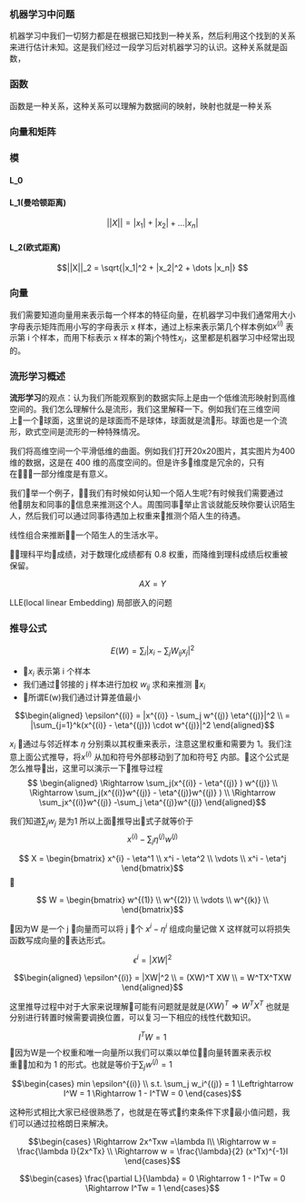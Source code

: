 ### 机器学习中问题
机器学习中我们一切努力都是在根据已知找到一种关系，然后利用这个找到的关系来进行估计未知。这是我们经过一段学习后对机器学习的认识。这种关系就是函数，
### 函数
函数是一种关系，这种关系可以理解为数据间的映射，映射也就是一种关系
### 向量和矩阵
### 模
#### L_0
#### L_1(曼哈顿距离)
$$||X|| = |x_1| + |x_2| + \dots |x_n|$$
#### L_2(欧式距离)
$$||X||_2 = \sqrt{|x_1|^2 + |x_2|^2 + \dots |x_n|} $$

### 向量
我们需要知道向量用来表示每一个样本的特征向量，在机器学习中我们通常用大小字母表示矩阵而用小写的字母表示 x 样本，通过上标来表示第几个样本例如$x^{(i)}$ 表示第 i 个样本，而用下标表示 x 样本的第j个特性$x_j$，这里都是机器学习中经常出现的。


### 流形学习概述

**流形学习**的观点：认为我们所能观察到的数据实际上是由一个低维流形映射到高维空间的。我们怎么理解什么是流形，我们这里解释一下。例如我们在三维空间上一个球面，这里说的是球面而不是球体，球面就是流形。球面也是一个流形，欧式空间是流形的一种特殊情况。

我们将高维空间一个平滑低维的曲面。例如我们打开20x20图片，其实图片为400维的数据，这是在 400 维的高度空间的。但是许多维度是冗余的，只有在一部分维度是有意义。

我们举一个例子，我们有时候如何认知一个陌人生呢?有时候我们需要通过他朋友和同事的信息来推测这个人。周围同事举止言谈就能反映你要认识陌生人，然后我们可以通过同事待遇加上权重来推测个陌人生的待遇。

线性组合来推断一个陌生人的生活水平。

理科平均成绩，对于数理化成绩都有 0.8 权重，而降维到理科成绩后权重被保留。

$$AX=Y$$

LLE(local linear Embedding) 局部嵌入的问题

### 推导公式
$$E(W) = \sum_i |x_i - \sum_j W_{ij}x_j|^2$$
- $x_i$ 表示第 i 个样本
- 我们通过邻接的 j 样本进行加权 $w_{ij}$ 求和来推测 $x_i$
- 所谓E(w)我们通过计算差值最小

$$\begin{aligned}
    \epsilon^{(i)} = |x^{(i)} - \sum_j w^{(j)} \eta^{(j)}|^2 \\
    = |\sum_{j=1}^k(x^{(i)} - \eta^{(j)}) \cdot w^{(j)}|^2
    \end{aligned}$$

$x_i$ 通过与邻近样本 $\eta$ 分别乘以其权重来表示，注意这里权重和需要为 1。我们注意上面公式推导，将$x^{(i)}$ 从加和符号外部移动到了加和符号$\sum$ 内部。这个公式是怎么推导出，这里可以演示一下推导过程
$$ \begin{aligned}
\Rightarrow \sum_j(x^{(i)} - \eta^{(j)} )  w^{(j)}  \\
\Rightarrow \sum_j(x^{(i)}w^{(j)} - \eta^{(j)}w^{(j)} )  \\
\Rightarrow \sum_jx^{(i)}w^{(j)} -\sum_j \eta^{(j)}w^{(j)}  
\end{aligned}$$

我们知道$\sum_j w_j$ 是为1 所以上面推导出式子就等价于
$$x^{(i)} -\sum_j \eta^{(j)}w^{(j)}  $$

$$ X =  \begin{bmatrix} 
    x^{i} - \eta^1 \\
    x^i - \eta^2 \\
    \vdots \\
    x^i - \eta^j
    \end{bmatrix}$$

$$ W = \begin{bmatrix}
    w^{(1)} \\
    w^{(2)} \\
    \vdots \\
    w^{(k)} \\
\end{bmatrix}$$

因为W 是一个 j 向量而可以将 j 个 $x^i - \eta^i$ 组成向量记做 X 这样就可以将损失函数写成向量的表达形式。

$$\epsilon^i = |XW|^2$$

$$\begin{aligned}
    \epsilon^{(i)} = |XW|^2 \\
    = (XW)^T XW \\
    = W^TX^TXW
\end{aligned}$$

这里推导过程中对于大家来说理解可能有问题就是就是$(XW)^T \Rightarrow W^TX^T$ 也就是分别进行转置时候需要调换位置，可以复习一下相应的线性代数知识。

$$I^TW = 1$$
因为W是一个权重和唯一向量所以我们可以乘以单位向量转置来表示权重加和为 1 的形式。也就是等价于$\sum_j w^{(j)} = 1$

$$\begin{cases}
    min \epsilon^{(i)} \\
    s.t. \sum_j w_i^{(j)} = 1 \Leftrightarrow I^W = 1 \Rightarrow 1 - I^TW = 0
\end{cases}$$

这种形式相比大家已经很熟悉了，也就是在等式约束条件下求最小值问题，我们可以通过拉格朗日来解决。


$$\begin{cases}
    \Rightarrow 2x^Txw =\lambda I\\
    \Rightarrow w = \frac{\lambda I}{2x^Tx} \\
    \Rightarrow w = \frac{\lambda}{2} (x^Tx)^{-1}I
\end{cases}$$

$$\begin{cases}
    \frac{\partial L}{\lambda} = 0 \Rightarrow 1 - I^Tw = 0 \Rightarrow I^Tw = 1
\end{cases}$$